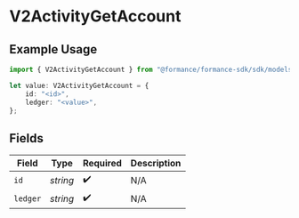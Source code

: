 # V2ActivityGetAccount

## Example Usage

```typescript
import { V2ActivityGetAccount } from "@formance/formance-sdk/sdk/models/shared";

let value: V2ActivityGetAccount = {
    id: "<id>",
    ledger: "<value>",
};
```

## Fields

| Field              | Type               | Required           | Description        |
| ------------------ | ------------------ | ------------------ | ------------------ |
| `id`               | *string*           | :heavy_check_mark: | N/A                |
| `ledger`           | *string*           | :heavy_check_mark: | N/A                |